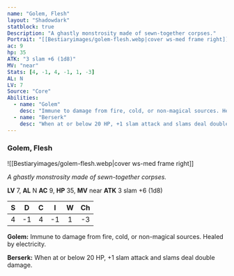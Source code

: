 ```yaml
---
name: "Golem, Flesh"
layout: "Shadowdark"
statblock: true
Description: "A ghastly monstrosity made of sewn-together corpses."
Portrait: "[[Bestiaryimages/golem-flesh.webp|cover ws-med frame right]]"
ac: 9
hp: 35
ATK: "3 slam +6 (1d8)"
MV: "near"
Stats: [4, -1, 4, -1, 1, -3]
AL: N
LV: 7
Source: "Core"
Abilities:
  - name: "Golem"
    desc: "Immune to damage from fire, cold, or non-magical sources. Healed by electricity."
  - name: "Berserk"
    desc: "When at or below 20 HP, +1 slam attack and slams deal double damage."
---
```


### Golem, Flesh

![[Bestiaryimages/golem-flesh.webp|cover ws-med frame right]]

_A ghastly monstrosity made of sewn-together corpses._

**LV** 7, **AL** N
**AC** 9, **HP** 35, **MV** near
**ATK** 3 slam +6 (1d8)

|  S  |  D  |  C  |  I  |  W  |  Ch  |
|:---:|:---:|:---:|:---:|:---:|:----:|
| 4 | -1 | 4 | -1 | 1 | -3 |

**Golem:** Immune to damage from fire, cold, or non-magical sources. Healed by electricity.

**Berserk:** When at or below 20 HP, +1 slam attack and slams deal double damage.

